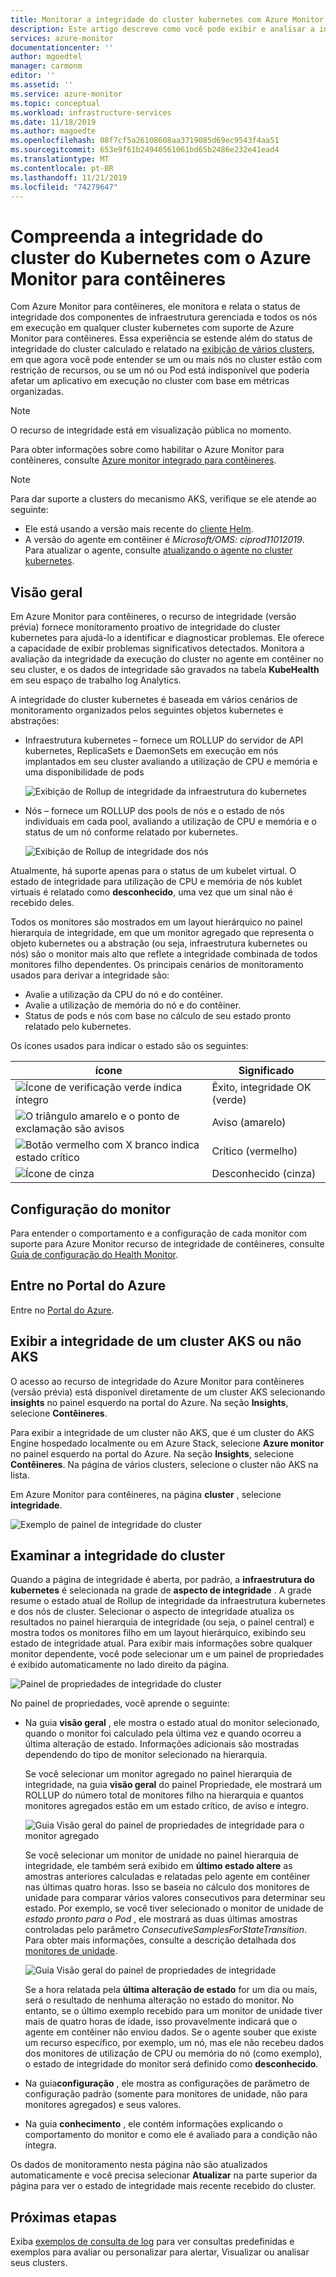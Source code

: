 ```yaml
---
title: Monitorar a integridade do cluster kubernetes com Azure Monitor para contêineres | Microsoft Docs
description: Este artigo descreve como você pode exibir e analisar a integridade de seus clusters AKS e não AKS com Azure Monitor para contêineres.
services: azure-monitor
documentationcenter: ''
author: mgoedtel
manager: carmonm
editor: ''
ms.assetid: ''
ms.service: azure-monitor
ms.topic: conceptual
ms.workload: infrastructure-services
ms.date: 11/18/2019
ms.author: magoedte
ms.openlocfilehash: 08f7cf5a26108608aa3719085d69ec9543f4aa51
ms.sourcegitcommit: 653e9f61b24940561061bd65b2486e232e41ead4
ms.translationtype: MT
ms.contentlocale: pt-BR
ms.lasthandoff: 11/21/2019
ms.locfileid: "74279647"
---
```

# <a name="understand-kubernetes-cluster-health-with-azure-monitor-for-containers"></a>Compreenda a integridade do cluster do Kubernetes com o Azure Monitor para contêineres

Com Azure Monitor para contêineres, ele monitora e relata o status de integridade dos componentes de infraestrutura gerenciada e todos os nós em execução em qualquer cluster kubernetes com suporte de Azure Monitor para contêineres. Essa experiência se estende além do status de integridade do cluster calculado e relatado na [exibição de vários clusters](container-insights-analyze.md#multi-cluster-view-from-azure-monitor), em que agora você pode entender se um ou mais nós no cluster estão com restrição de recursos, ou se um nó ou Pod está indisponível que poderia afetar um aplicativo em execução no cluster com base em métricas organizadas.

>[!NOTE]
>O recurso de integridade está em visualização pública no momento.
>

Para obter informações sobre como habilitar o Azure Monitor para contêineres, consulte [Azure monitor integrado para contêineres](container-insights-onboard.md).

>[!NOTE]
>Para dar suporte a clusters do mecanismo AKS, verifique se ele atende ao seguinte:
>- Ele está usando a versão mais recente do [cliente Helm](https://helm.sh/docs/using_helm/).
>- A versão do agente em contêiner é *Microsoft/OMS: ciprod11012019*. Para atualizar o agente, consulte [atualizando o agente no cluster kubernetes](container-insights-manage-agent.md#upgrading-agent-on-monitored-kubernetes-cluster).
>

## <a name="overview"></a>Visão geral

Em Azure Monitor para contêineres, o recurso de integridade (versão prévia) fornece monitoramento proativo de integridade do cluster kubernetes para ajudá-lo a identificar e diagnosticar problemas. Ele oferece a capacidade de exibir problemas significativos detectados. Monitora a avaliação da integridade da execução do cluster no agente em contêiner no seu cluster, e os dados de integridade são gravados na tabela **KubeHealth** em seu espaço de trabalho log Analytics. 

A integridade do cluster kubernetes é baseada em vários cenários de monitoramento organizados pelos seguintes objetos kubernetes e abstrações:

- Infraestrutura kubernetes – fornece um ROLLUP do servidor de API kubernetes, ReplicaSets e DaemonSets em execução em nós implantados em seu cluster avaliando a utilização de CPU e memória e uma disponibilidade de pods

    ![Exibição de Rollup de integridade da infraestrutura do kubernetes](./media/container-insights-health/health-view-kube-infra-01.png)

- Nós – fornece um ROLLUP dos pools de nós e o estado de nós individuais em cada pool, avaliando a utilização de CPU e memória e o status de um nó conforme relatado por kubernetes.

    ![Exibição de Rollup de integridade dos nós](./media/container-insights-health/health-view-nodes-01.png)

Atualmente, há suporte apenas para o status de um kubelet virtual. O estado de integridade para utilização de CPU e memória de nós kublet virtuais é relatado como **desconhecido**, uma vez que um sinal não é recebido deles.

Todos os monitores são mostrados em um layout hierárquico no painel hierarquia de integridade, em que um monitor agregado que representa o objeto kubernetes ou a abstração (ou seja, infraestrutura kubernetes ou nós) são o monitor mais alto que reflete a integridade combinada de todos monitores filho dependentes. Os principais cenários de monitoramento usados para derivar a integridade são:

* Avalie a utilização da CPU do nó e do contêiner.
* Avalie a utilização de memória do nó e do contêiner.
* Status de pods e nós com base no cálculo de seu estado pronto relatado pelo kubernetes.

Os ícones usados para indicar o estado são os seguintes:

|ícone|Significado|  
|--------|-----------|  
|![Ícone de verificação verde indica íntegro](./media/container-insights-health/healthyicon.png)|Êxito, integridade OK (verde)|  
|![O triângulo amarelo e o ponto de exclamação são avisos](./media/container-insights-health/warningicon.png)|Aviso (amarelo)|  
|![Botão vermelho com X branco indica estado crítico](./media/container-insights-health/criticalicon.png)|Crítico (vermelho)|  
|![Ícone de cinza](./media/container-insights-health/grayicon.png)|Desconhecido (cinza)|  

## <a name="monitor-configuration"></a>Configuração do monitor

Para entender o comportamento e a configuração de cada monitor com suporte para Azure Monitor recurso de integridade de contêineres, consulte [Guia de configuração do Health Monitor](container-insights-health-monitors-config.md).

## <a name="sign-in-to-the-azure-portal"></a>Entre no Portal do Azure

Entre no [Portal do Azure](https://portal.azure.com). 

## <a name="view-health-of-an-aks-or-non-aks-cluster"></a>Exibir a integridade de um cluster AKS ou não AKS

O acesso ao recurso de integridade do Azure Monitor para contêineres (versão prévia) está disponível diretamente de um cluster AKS selecionando **insights** no painel esquerdo na portal do Azure. Na seção **Insights**, selecione **Contêineres**. 

Para exibir a integridade de um cluster não AKS, que é um cluster do AKS Engine hospedado localmente ou em Azure Stack, selecione **Azure monitor** no painel esquerdo na portal do Azure. Na seção **Insights**, selecione **Contêineres**.  Na página de vários clusters, selecione o cluster não AKS na lista.

Em Azure Monitor para contêineres, na página **cluster** , selecione **integridade**.

![Exemplo de painel de integridade do cluster](./media/container-insights-health/container-insights-health-page.png)

## <a name="review-cluster-health"></a>Examinar a integridade do cluster

Quando a página de integridade é aberta, por padrão, a **infraestrutura do kubernetes** é selecionada na grade de **aspecto de integridade** .  A grade resume o estado atual de Rollup de integridade da infraestrutura kubernetes e dos nós de cluster. Selecionar o aspecto de integridade atualiza os resultados no painel hierarquia de integridade (ou seja, o painel central) e mostra todos os monitores filho em um layout hierárquico, exibindo seu estado de integridade atual. Para exibir mais informações sobre qualquer monitor dependente, você pode selecionar um e um painel de propriedades é exibido automaticamente no lado direito da página. 

![Painel de propriedades de integridade do cluster](./media/container-insights-health/health-view-property-pane.png)

No painel de propriedades, você aprende o seguinte:

- Na guia **visão geral** , ele mostra o estado atual do monitor selecionado, quando o monitor foi calculado pela última vez e quando ocorreu a última alteração de estado. Informações adicionais são mostradas dependendo do tipo de monitor selecionado na hierarquia.

    Se você selecionar um monitor agregado no painel hierarquia de integridade, na guia **visão geral** do painel Propriedade, ele mostrará um ROLLUP do número total de monitores filho na hierarquia e quantos monitores agregados estão em um estado crítico, de aviso e íntegro. 

    ![Guia Visão geral do painel de propriedades de integridade para o monitor agregado](./media/container-insights-health/health-overview-aggregate-monitor.png)

    Se você selecionar um monitor de unidade no painel hierarquia de integridade, ele também será exibido em **último estado altere** as amostras anteriores calculadas e relatadas pelo agente em contêiner nas últimas quatro horas. Isso se baseia no cálculo dos monitores de unidade para comparar vários valores consecutivos para determinar seu estado. Por exemplo, se você tiver selecionado o monitor de unidade de *estado pronto para o Pod* , ele mostrará as duas últimas amostras controladas pelo parâmetro *ConsecutiveSamplesForStateTransition*. Para obter mais informações, consulte a descrição detalhada dos [monitores de unidade](container-insights-health-monitors-config.md#unit-monitors).
    
    ![Guia Visão geral do painel de propriedades de integridade](./media/container-insights-health/health-overview-unit-monitor.png)

    Se a hora relatada pela **última alteração de estado** for um dia ou mais, será o resultado de nenhuma alteração no estado do monitor. No entanto, se o último exemplo recebido para um monitor de unidade tiver mais de quatro horas de idade, isso provavelmente indicará que o agente em contêiner não enviou dados. Se o agente souber que existe um recurso específico, por exemplo, um nó, mas ele não recebeu dados dos monitores de utilização de CPU ou memória do nó (como exemplo), o estado de integridade do monitor será definido como **desconhecido**.  

- Na guia**configuração** , ele mostra as configurações de parâmetro de configuração padrão (somente para monitores de unidade, não para monitores agregados) e seus valores.
- Na guia **conhecimento** , ele contém informações explicando o comportamento do monitor e como ele é avaliado para a condição não íntegra.

Os dados de monitoramento nesta página não são atualizados automaticamente e você precisa selecionar **Atualizar** na parte superior da página para ver o estado de integridade mais recente recebido do cluster.

## <a name="next-steps"></a>Próximas etapas

Exiba [exemplos de consulta de log](container-insights-log-search.md#search-logs-to-analyze-data) para ver consultas predefinidas e exemplos para avaliar ou personalizar para alertar, Visualizar ou analisar seus clusters.